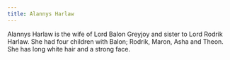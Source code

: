 ```yaml
---
title: Alannys Harlaw
---
```


Alannys Harlaw is the wife of Lord Balon Greyjoy and sister to Lord Rodrik Harlaw. She had four children with Balon; Rodrik, Maron, Asha and Theon. She has long white hair and a strong face.


